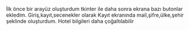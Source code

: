 İlk önce bir arayüz oluşturdum tkinter ile daha sonra  ekrana bazı butonlar ekledim.
Giriş,kayıt,secenekler olarak
Kayıt ekranında mail,şifre,ülke,şehir şeklinde oluşturdum.
Hotel bilgileri daha çoğaltılabilir


